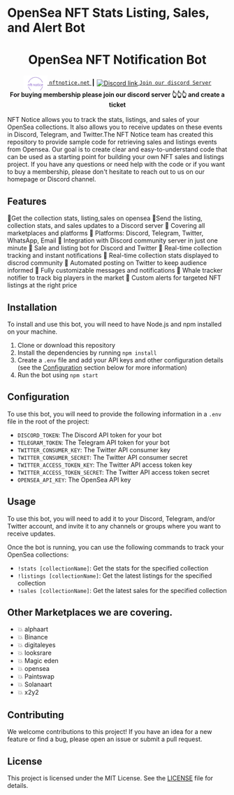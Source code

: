 # OpenSea NFT Stats Listing, Sales, and Alert Bot

<h1 align="center">OpenSea NFT Notification Bot</h1>
<div align="center">

<a href="http://www.nftnotice.net/">
  <img align="center" alt="nftwzrd" width="55px" src="https://raw.githubusercontent.com/nftnoticee/opensea-nft-stats-listing-sales-and-alert-bot-for-discord-telegram-twitter/35e990ebacd2ffb5adc4469773c0531645d799b1/logo-no-background.svg" />
	<code>nftnotice.net</code>
</a>
	<span> ┃ </span>
	
  <a href="https://discord.gg/5zMQCsuhEJ" style="margin-top: 12px;">
  <img  align="center" alt="Discord link" width="30px" src="https://raw.githubusercontent.com/peterthehan/peterthehan/master/assets/discord.svg" />
	  <code>Join our discord Server</code>
</a>
<br />

</div>
	
<div align="center">
  <strong>For buying membership please join our discord server 👆👆👆 and create a ticket </strong>
</div>
<br />

</div>
NFT Notice allows you to track the stats, listings, and sales of your OpenSea collections. It also allows you to receive updates on these events in Discord, Telegram, and Twitter.The NFT Notice team has created this repository to provide sample code for retrieving sales and listings events from Opensea. Our goal is to create clear and easy-to-understand code that can be used as a starting point for building your own NFT sales and listings project. If you have any questions or need help with the code or if you want to buy a membership, please don't hesitate to reach out to us on our homepage or Discord channel.



## Features

🎉Get the collection stats, listing,sales on opensea
🎉Send the listing, collection stats, and sales updates to a Discord server
🎉 Covering all marketplaces and platforms
🎉 Platforms: Discord, Telegram, Twitter, WhatsApp, Email
🎉 Integration with Discord community server in just one minute
🎉 Sale and listing bot for Discord and Twitter
🎉 Real-time collection tracking and instant notifications
🎉 Real-time collection stats displayed to discrod community
🎉 Automated posting on Twitter to keep audience informed
🎉 Fully customizable messages and notifications
🎉 Whale tracker notifier to track big players in the market
🎉 Custom alerts for targeted NFT listings at the right price

## Installation

To install and use this bot, you will need to have Node.js and npm installed on your machine.

1. Clone or download this repository
2. Install the dependencies by running `npm install`
3. Create a `.env` file and add your API keys and other configuration details (see the [Configuration](#Configuration) section below for more information)
4. Run the bot using `npm start`

## Configuration

To use this bot, you will need to provide the following information in a `.env` file in the root of the project:

- `DISCORD_TOKEN`: The Discord API token for your bot
- `TELEGRAM_TOKEN`: The Telegram API token for your bot
- `TWITTER_CONSUMER_KEY`: The Twitter API consumer key
- `TWITTER_CONSUMER_SECRET`: The Twitter API consumer secret
- `TWITTER_ACCESS_TOKEN_KEY`: The Twitter API access token key
- `TWITTER_ACCESS_TOKEN_SECRET`: The Twitter API access token secret
- `OPENSEA_API_KEY`: The OpenSea API key

## Usage

To use this bot, you will need to add it to your Discord, Telegram, and/or Twitter account, and invite it to any channels or groups where you want to receive updates.

Once the bot is running, you can use the following commands to track your OpenSea collections:

- `!stats [collectionName]`: Get the stats for the specified collection
- `!listings [collectionName]`: Get the latest listings for the specified collection
- `!sales [collectionName]`: Get the latest sales for the specified collection

## Other Marketplaces we are covering.

- 💥 alphaart
- 💥 Binance
- 💥 digitaleyes
- 💥 looksrare
- 💥 Magic eden
- 💥 opensea
- 💥 Paintswap
- 💥 Solanaart
- 💥 x2y2

## Contributing

We welcome contributions to this project! If you have an idea for a new feature or find a bug, please open an issue or submit a pull request.

## License

This project is licensed under the MIT License. See the [LICENSE](LICENSE) file for details.
